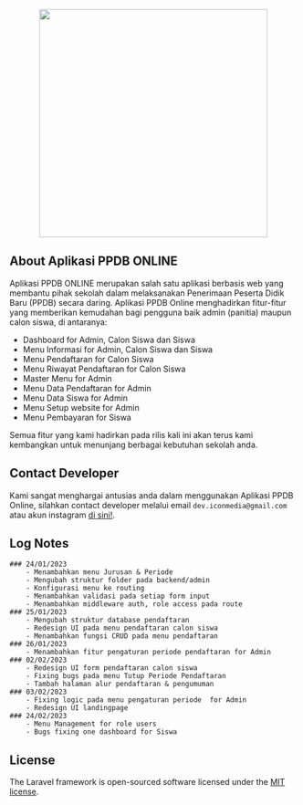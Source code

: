 <p align="center"><a href="http://iconmedia.co.id" target="_blank"><img src="http://www.iconmedia.co.id/uploads/logo.png" width="400"></a></p>

## About Aplikasi PPDB ONLINE

Aplikasi PPDB ONLINE merupakan salah satu aplikasi berbasis web yang membantu pihak sekolah dalam melaksanakan Penerimaan Peserta Didik Baru (PPDB) secara daring. Aplikasi PPDB Online menghadirkan fitur-fitur yang memberikan kemudahan bagi pengguna baik admin (panitia) maupun calon siswa, di antaranya:

- Dashboard for Admin, Calon Siswa dan Siswa
- Menu Informasi for Admin, Calon Siswa dan Siswa
- Menu Pendaftaran for Calon Siswa
- Menu Riwayat Pendaftaran for Calon Siswa
- Master Menu for Admin
- Menu Data Pendaftaran for Admin
- Menu Data Siswa for Admin
- Menu Setup website for Admin
- Menu Pembayaran for Siswa

Semua fitur yang kami hadirkan pada rilis kali ini akan terus kami kembangkan untuk menunjang berbagai kebutuhan sekolah anda.

## Contact Developer

Kami sangat menghargai antusias anda dalam menggunakan Aplikasi PPDB Online, silahkan contact developer melalui email `dev.iconmedia@gmail.com` atau akun instagram [di sini!](https://instagram.com/efronpaduansi).

## Log Notes

    ### 24/01/2023
        - Menambahkan menu Jurusan & Periode
        - Mengubah struktur folder pada backend/admin
        - Konfigurasi menu ke routing
        - Menambahkan validasi pada setiap form input
        - Menambahkan middleware auth, role access pada route
    ### 25/01/2023
        - Mengubah struktur database pendaftaran
        - Redesign UI pada menu pendaftaran calon siswa
        - Menambahkan fungsi CRUD pada menu pendaftaran
    ### 26/01/2023
        - Menambahkan fitur pengaturan periode pendaftaran for Admin
    ### 02/02/2023
        - Redesign UI form pendaftaran calon siswa
        - Fixing bugs pada menu Tutup Periode Pendaftaran
        - Tambah halaman alur pendaftaran & pengumuman
    ### 03/02/2023
        - Fixing logic pada menu pengaturan periode  for Admin
        - Redesign UI landingpage
    ### 24/02/2023
        - Menu Management for role users
        - Bugs fixing one dashboard for Siswa
## License

The Laravel framework is open-sourced software licensed under the [MIT license](https://opensource.org/licenses/MIT).
